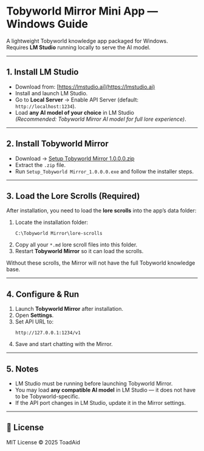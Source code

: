 # Tobyworld Mirror Mini App — Windows Guide

A lightweight Tobyworld knowledge app packaged for Windows.  
Requires **LM Studio** running locally to serve the AI model.

---

## 1. Install LM Studio
- Download from: [https://lmstudio.ai](https://lmstudio.ai)
- Install and launch LM Studio.
- Go to **Local Server** → Enable API Server (default: `http://localhost:1234`).
- Load **any AI model of your choice** in LM Studio  
  *(Recommended: Tobyworld Mirror AI model for full lore experience)*.

---

## 2. Install Tobyworld Mirror
- Download → [Setup Tobyworld Mirror 1.0.0.0.zip](./Setup_Tobyworld%20Mirror_1.0.0.0.zip)
- Extract the `.zip` file.
- Run `Setup_Tobyworld Mirror_1.0.0.0.exe` and follow the installer steps.

---

## 3. Load the Lore Scrolls (Required)
After installation, you need to load the **lore scrolls** into the app’s data folder:

1. Locate the installation folder:
   ```
   C:\Tobyworld Mirror\lore-scrolls
   ```
2. Copy all your `*.md` lore scroll files into this folder.
3. Restart **Tobyworld Mirror** so it can load the scrolls.

Without these scrolls, the Mirror will not have the full Tobyworld knowledge base.

---

## 4. Configure & Run
1. Launch **Tobyworld Mirror** after installation.
2. Open **Settings**.
3. Set API URL to:  
   ```
   http://127.0.0.1:1234/v1
   ```
4. Save and start chatting with the Mirror.

---

## 5. Notes
- LM Studio must be running before launching Tobyworld Mirror.
- You may load **any compatible AI model** in LM Studio — it does not have to be Tobyworld-specific.
- If the API port changes in LM Studio, update it in the Mirror settings.

---

## 📜 License
MIT License © 2025 ToadAid
